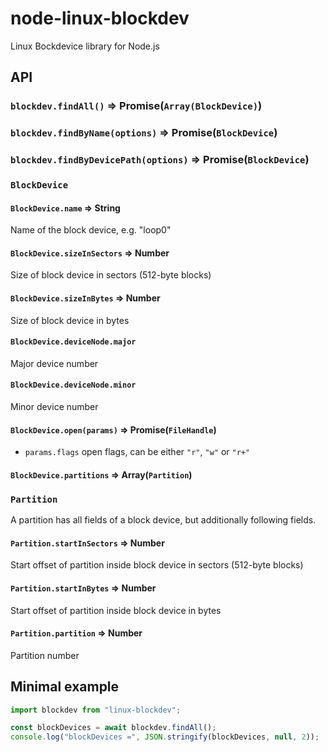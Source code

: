 # node-linux-blockdev
Linux Bockdevice library for Node.js

## API

### `blockdev.findAll()` => Promise(`Array(BlockDevice)`)

### `blockdev.findByName(options)` => Promise(`BlockDevice`)

### `blockdev.findByDevicePath(options)` => Promise(`BlockDevice`)

### `BlockDevice`

#### `BlockDevice.name` => String
Name of the block device, e.g. "loop0"

#### `BlockDevice.sizeInSectors` => Number
Size of block device in sectors (512-byte blocks)

#### `BlockDevice.sizeInBytes` => Number
Size of block device in bytes

#### `BlockDevice.deviceNode.major`
Major device number

#### `BlockDevice.deviceNode.minor`
Minor device number

#### `BlockDevice.open(params)` => Promise(`FileHandle`)

- `params.flags` open flags, can be either `"r"`, `"w"` or `"r+"`

#### `BlockDevice.partitions` => Array(`Partition`)

### `Partition`

A partition has all fields of a block device, but additionally following fields.

#### `Partition.startInSectors` => Number
Start offset of partition inside block device in sectors (512-byte blocks)

#### `Partition.startInBytes` => Number
Start offset of partition inside block device in bytes

#### `Partition.partition` => Number
Partition number

## Minimal example

```javascript
import blockdev from "linux-blockdev";

const blockDevices = await blockdev.findAll();
console.log("blockDevices =", JSON.stringify(blockDevices, null, 2));
```
